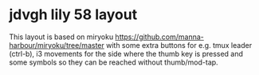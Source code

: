 # jdvgh lily 58 layout

This layout is based on miryoku https://github.com/manna-harbour/miryoku/tree/master with some extra buttons for e.g. tmux leader (ctrl-b), i3 movements for the side where the thumb key is pressed and some symbols so they can be reached without thumb/mod-tap.
